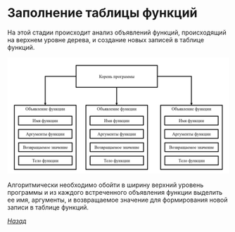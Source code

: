 # Заполнение таблицы функций

На этой стадии происходит анализ объявлений функций, происходящий на верхнем уровне дерева, и создание новых записей в таблице функций.

![](tree_root_with_functions.gif)

Алгоритмически необходимо обойти в ширину верхний уровень программы и из каждого встреченного объявления функции выделить ее имя, аргументы, и возвращаемое значение для формирования новой записи в таблице функций.

[_Назад_](README.md)

